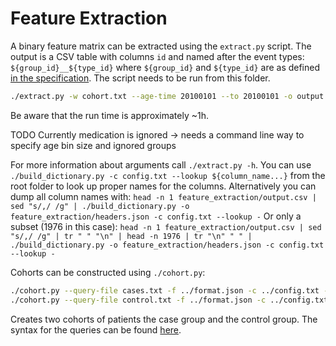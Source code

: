 # Feature Extraction

A binary feature matrix can be extracted using the `extract.py` script.
The output is a CSV table with columns `id` and named after the event types:
`${group_id}__${type_id}` where `${group_id}` and `${type_id}` are as defined
[in the specification](../spec.md).
The script needs to be run from this folder.

```bash
./extract.py -w cohort.txt --age-time 20100101 --to 20100101 -o output.csv -f ../format.json -c ../config.txt -- ../opd
```

Be aware that the run time is approximately ~1h.

TODO Currently medication is ignored -> needs a command line way to specify age bin size and ignored groups

For more information about arguments call `./extract.py -h`.
You can use `./build_dictionary.py -c config.txt --lookup ${column_name...}`
from the root folder to look up proper names for the columns.
Alternatively you can dump all column names with:
`head -n 1 feature_extraction/output.csv | sed "s/,/ /g" | ./build_dictionary.py -o feature_extraction/headers.json -c config.txt --lookup -`
Or only a subset (1976 in this case):
`head -n 1 feature_extraction/output.csv | sed "s/,/ /g" | tr " " "\n" | head -n 1976 | tr "\n" " " | ./build_dictionary.py -o feature_extraction/headers.json -c config.txt --lookup -`

Cohorts can be constructed using `./cohort.py`:

```bash
./cohort.py --query-file cases.txt -f ../format.json -c ../config.txt -o cohort_cases.txt -- ../opd
./cohort.py --query-file control.txt -f ../format.json -c ../config.txt -o cohort_control.txt -- ../opd
```

Creates two cohorts of patients the case group and the control group.
The syntax for the queries can be found [here](cohort.py#L105-118).
